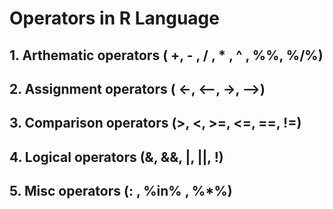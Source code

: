 # Operators in R Language

## 1. Arthematic operators ( **+, - , / , * , ^ , %%, %/%**)

## 2. Assignment operators ( <-, <--, ->, -->)

## 3. Comparison operators (>, <, >=, <=, ==, !=)

## 4. Logical operators (&, &&, |, ||, !)

## 5. Misc operators (: , %in% , %*%)

